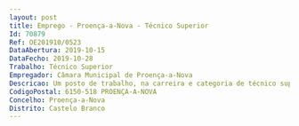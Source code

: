 ```yaml
--- 
layout: post
title: Emprego - Proença-a-Nova - Técnico Superior
Id: 70879
Ref: OE201910/0523
DataAbertura: 2019-10-15
DataFecho: 2019-10-28
Trabalho: Técnico Superior
Empregador: Câmara Municipal de Proença-a-Nova
Descricao: Um posto de trabalho, na carreira e categoria de técnico superior, na área académica de turismo, para exercer funções na Unidade de Comunicação, Turismo e Eventos, nomeadamente  Realiza estudos e outros trabalhos conducentes à definição e concretização das políticas do município na área do turismo  Recolhe, trata e difunde toda a informação turística necessária ao serviço em que está integrado  Planeia, organiza e controla ações de promoção turística  Coordena e superintende a atividade de outros profissionais do sector, se de tal for incumbido. Exercício de funções tarefas subjacentes, designadamente à materialização das competências associadas à Unidade de Comunicação, Turismo e Eventos nos termos do regulamento de organização dos serviços municipais.
CodigoPostal: 6150-518 PROENÇA-A-NOVA
Concelho: Proença-a-Nova
Distrito: Castelo Branco
--- 
```

